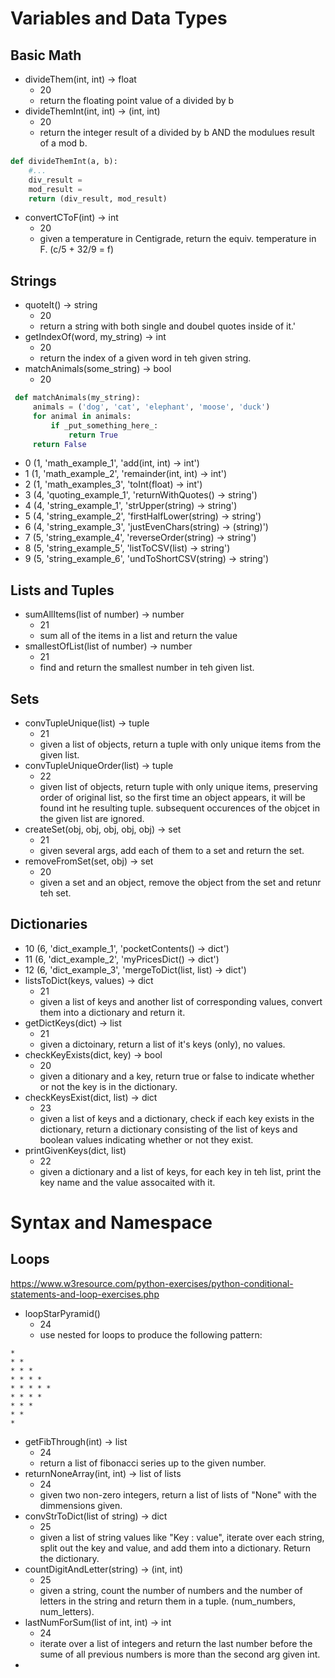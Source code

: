 

# Variables and Data Types
## Basic Math
* divideThem(int, int) -> float
  * 20
  * return the floating point value of a divided by b
* divideThemInt(int, int) -> (int, int)
  * 20
  * return the integer result of a divided by b AND the modulues result of a mod b.
```python 
def divideThemInt(a, b):
    #...
    div_result = 
    mod_result = 
    return (div_result, mod_result)
```
* convertCToF(int) -> int
  * 20
  * given a temperature in Centigrade, return the equiv. temperature in F.  (c/5 + 32/9 = f) 

## Strings
* quoteIt() -> string
  * 20
  * return a string with both single and doubel quotes inside of it.'
* getIndexOf(word, my_string) -> int
  * 20
  * return the index of a given word in teh given string.
* matchAnimals(some_string) -> bool
  * 20
```python
 def matchAnimals(my_string):
     animals = ('dog', 'cat', 'elephant', 'moose', 'duck')
     for animal in animals:
         if _put_something_here_:
             return True
     return False
```
*   0 (1, 'math_example_1', 'add(int, int) -> int')
*   1 (1, 'math_example_2', 'remainder(int, int) -> int')
*   2 (1, 'math_examples_3', 'toInt(float) -> int')
*   3 (4, 'quoting_example_1', 'returnWithQuotes() -> string')
*   4 (4, 'string_example_1', 'strUpper(string) -> string')
*   5 (4, 'string_example_2', 'firstHalfLower(string) -> string')
*   6 (4, 'string_example_3', 'justEvenChars(string) -> (string)')
*   7 (5, 'string_example_4', 'reverseOrder(string) -> string')
*   8 (5, 'string_example_5', 'listToCSV(list) -> string')
*   9 (5, 'string_example_6', 'undToShortCSV(string) -> string')

## Lists and Tuples
* sumAllItems(list of number) -> number
  * 21
  * sum all of the items in a list and return the value
* smallestOfList(list of number) -> number
  * 21
  * find and return the smallest number in teh given list. 


## Sets
* convTupleUnique(list) -> tuple
  * 21
  * given a list of objects, return a tuple with only unique items from the given list. 
* convTupleUniqueOrder(list) -> tuple
  * 22
  * given list of objects, return tuple with only unique items, preserving order of original list, so the first time an object appears, it will be found int he resulting tuple.  subsequent occurences of the objcet in the given list are ignored. 
* createSet(obj, obj, obj, obj, obj) -> set
  * 21
  * given several args, add each of them to a set and return the set. 
* removeFromSet(set, obj) -> set
  * 20
  * given a set and an object, remove the object from the set and retunr teh set. 
  
## Dictionaries
*  10 (6, 'dict_example_1', 'pocketContents() -> dict')
*  11 (6, 'dict_example_2', 'myPricesDict() -> dict')
*  12 (6, 'dict_example_3', 'mergeToDict(list, list) -> dict')
* listsToDict(keys, values) -> dict
  * 21
  * given a list of keys and another list of corresponding values, convert them into a dictionary and return it. 
* getDictKeys(dict) -> list
  * 21
  * given a dictoinary, return a list of it's keys (only), no values.
* checkKeyExists(dict, key) -> bool
  * 20
  * given a ditionary and a key, return true or false to indicate whether or not the key is in the dictionary.
* checkKeysExist(dict, list) -> dict
  * 23
  * given a list of keys and a dictionary, check if each key exists in the dictionary, return a dictionary consisting
    of the list of keys and boolean values indicating whether or not they exist.  
* printGivenKeys(dict, list)
  * 22
  * given a dictionary and a list of keys, for each key in teh list, print the key name and the value assocaited with it. 

# Syntax and Namespace
## Loops
https://www.w3resource.com/python-exercises/python-conditional-statements-and-loop-exercises.php
* loopStarPyramid()
  * 24
  * use nested for loops to produce the following pattern:
```
* 
* * 
* * * 
* * * * 
* * * * * 
* * * * 
* * * 
* * 
*
```
* getFibThrough(int) -> list
  * 24
  * return a list of fibonacci series up to the given number. 
* returnNoneArray(int, int) -> list of lists
  * 24
  * given two non-zero integers, return a list of lists of "None" with the dimmensions given.
* convStrToDict(list of string) -> dict
  * 25
  * given a list of string values like "Key : value", iterate over each string, split out the key and value, and add them
    into a dictionary.  Return the dictionary. 
* countDigitAndLetter(string) -> (int, int)
  * 25
  * given a string, count the number of numbers and the number of letters in the string and return them in a tuple. (num_numbers, num_letters). 
* lastNumForSum(list of int, int) -> int
  * 24
  * iterate over a list of integers and return the last number before the sume of all previous numbers is more than the second arg given int. 
* 
